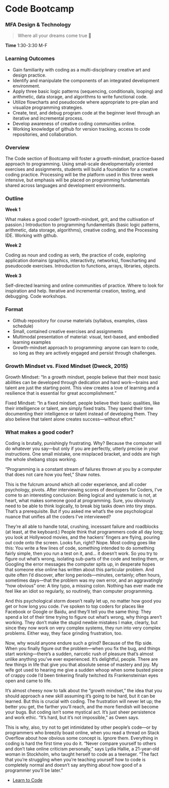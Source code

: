 # Code Bootcamp
### MFA Design & Technology

> Where all your dreams come true :rocket:

**Time** 1:30-3:30 M-F

### Learning Outcomes

* Gain familiarity with coding as a multi-disciplinary creative art and design practice. 
* Identify and manipulate the components of an integrated development environment. 
* Apply three basic logic patterns (sequencing, conditionals, looping) and arithmetic, data storage, and algorithms to write functional code.
* Utilize flowcharts and pseudocode where appropriate to pre-plan and visualize programming strategies. 
* Create, test, and debug program code at the beginner level through an iterative and incremental process. 
* Develop awareness of creative coding communities online. 
* Working knowledge of github for version tracking, access to code repositories, and collaboration.

### Overview

The Code section of Bootcamp will foster a growth-mindset, practice-based approach to programming. Using small-scale developmentally oriented exercises and assignments, students will build a foundation for a creative coding practice. Processing will be the platform used in this three week intensive, but emphasis will be placed on programming fundamentals shared across languages and development environments. 

### Outline

**Week 1**

What makes a good coder? (growth-mindset, grit, and the cultivation of passion.) Introduction to programming fundamentals (basic logic patterns, arithmetic, data storage, algorithms),  creative coding, and the Processing IDE. Working with github. 

**Week 2**

Coding as noun and coding as verb, the practice of code, exploring application domains (graphics, interactivity, networks), flowcharting and pseudocode exercises. Introduction to functions, arrays, libraries, objects. 

**Week 3**

Self-directed learning and online communities of practice. Where to look for inspiration and help. Iterative and incremental creation, testing, and debugging. Code workshops. 

### Format

* Github repository for course materials (syllabus, examples, class schedule) 
* Small, contained creative exercises and assignments
* Multimodal presentation of material: visual, text-based, and embodied learning examples
* Growth-mindset approach to programming: anyone can learn to code, so long as they are actively engaged and persist through challenges. 

### Growth Mindset vs. Fixed Mindset (Dweck, 2015)

Growth Mindset: “In a growth mindset, people believe that their most basic abilities can be developed through dedication and hard work—brains and talent are just the starting point. This view creates a love of learning and a resilience that is essential for great accomplishment.”

Fixed Mindset: “In a fixed mindset, people believe their basic qualities, like their intelligence or talent, are simply fixed traits. They spend their time documenting their intelligence or talent instead of developing them. They also believe that talent alone creates success—without effort.” 

### What makes a good coder? 

Coding is brutally, punishingly frustrating.
Why? Because the computer will do whatever you say—but only if you are perfectly, utterly precise in your instructions. One small mistake, one misplaced bracket, and odds are high the whole shebang stops working.

“Programming is a constant stream of failures thrown at you by a computer that does not care how you feel,” Shaw notes.

This is the fulcrum around which all coder experience, and all coder psychology, pivots. After interviewing scores of developers for Coders, I’ve come to an interesting conclusion: Being logical and systematic is not, at heart, what makes someone good at programming. Sure, you obviously need to be able to think logically, to break big tasks down into tiny steps. That’s a prerequisite. But if you asked me what’s the one psychological nuance that unifies all the coders I’ve interviewed?

They’re all able to handle total, crushing, incessant failure and roadblocks (at least, at the keyboard.) People think that programmers code all day long; you look at Hollywood movies, and the hackers’ fingers are flying, pouring out code onto the screen. Looks fun, right?
Nope. Most coding goes like this: You write a few lines of code, something intended to do something fairly simple, then you run a test on it, and… it doesn’t work. So you try to figure out what’s wrong, isolating sub-parts of the code and testing them, or Googling the error messages the computer spits up, in desperate hopes that someone else online has written about this particular problem. And quite often I’d discover, after long periods—minutes, certainly; often hours, sometimes days—that the problem was my own error, and an aggravatingly “how obvious” one: A tiny typo, a missing colon. Nothing has ever made me feel like an idiot so regularly, so routinely, than computer programming.

And this psychological storm doesn’t really let up, no matter how good you get or how long you code. I’ve spoken to top coders for places like Facebook or Google or Baidu, and they’ll tell you the same thing: They spend a lot of their time trying to figure out what’s wrong, why things aren’t working. They don’t make the stupid newbie mistakes I make, clearly, but since they now work on very complex systems, they run into very complex problems. Either way, they face grinding frustration, too.

Now, why would anyone endure such a grind? Because of the flip side. When you finally figure out the problem—when you fix the bug, and things start working—there’s a sudden, narcotic rush of pleasure that’s almost unlike anything you’ve ever experienced. It’s delightful, people. There are few things in life that give you that absolute sense of mastery and joy. My wife got used to hearing me give a sudden whoop when some busted piece of crappy code I’d been tinkering finally twitched its Frankensteinian eyes open and came to life.

It’s almost cheesy now to talk about the “growth mindset,” the idea that you should approach a new skill assuming it’s going to be hard, but it can be learned. But this is crucial with coding. The frustration will never let up; the better you get, the farther you’ll reach, and the more fiendish will become your bugs. But coding isn’t some mystical act. It’s just sheer persistence and work ethic. “It’s hard, but it’s not impossible,” as Owen says.

This is why, also, try not to get intimidated by other people’s code—or by programmers who breezily boast online, when you read a thread on Stack Overflow about how obvious some concept is. Ignore them. Everything in coding is hard the first time you do it. “Never compare yourself to others and don’t take online criticism personally,” says Lydia Hallie, a 21-year-old woman in Stockholm, who taught herself to code as a teenager. “The fact that you’re struggling when you’re teaching yourself how to code is completely normal and doesn’t say anything about how good of a programmer you’ll be later.”

- [Learn to Code](https://tim.blog/2019/03/21/learn-to-code/)
